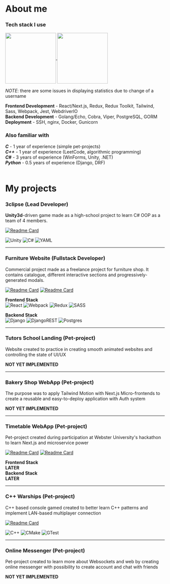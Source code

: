 # About me

### Tech stack I use

<a href="https://github.com/isoldpower/isoldpower">
  <img height=160 align="center" src="https://github-readme-stats.vercel.app/api?username=isoldpower&theme=gruvbox_light&show_icons=true&hide=stars,contribs&show=prs_merged,prs_merged_percentage&include_all_commits=true&rank_icon=github" />
</a>
<a href="https://github.com/anuraghazra/github-readme-stats">
  <img height=160 align="center" src="https://github-readme-stats.vercel.app/api/wakatime?username=isoldpower&theme=gruvbox_light&langs_count=5" />
</a>

_NOTE_: there are some issues in displaying statistics due to change of a username

**Frontend Development** - React/Next.js, Redux, Redux Toolkit, Tailwind, Sass, Webpack, Jest, WebdriverIO <br>
**Backend Development** - Golang/Echo, Cobra, Viper, PostgreSQL, GORM <br>
**Deployment** - SSH, nginx, Docker, Gunicorn <br>

### Also familiar with

_**C**_ - 1 year of experience (simple pet-projects) <br>
_**C++**_ - 1 year of experience (LeetCode, algorithmic programming) <br>
_**C#**_ - 3 years of experience (WinForms, Unity, .NET) <br>
_**Python**_ - 0.5 years of experience (Django, DRF) <br>
<br>

# My projects

### 3clipse (Lead Developer)
**Unity3d**-driven game made as a high-school project to learn C# OOP as a team of 4 members.

[![Readme Card](https://github-readme-stats.vercel.app/api/pin/?username=isoldpower&repo=3clipse&theme=gruvbox_light&show_owner=true)](https://github.com/isoldpower/starbucks-website-copy)

![Unity](https://img.shields.io/badge/unity-%23000000.svg?style=for-the-badge&logo=unity&logoColor=white)
![C#](https://img.shields.io/badge/c%23-%23239120.svg?style=for-the-badge&logo=csharp&logoColor=white)
![YAML](https://img.shields.io/badge/yaml-%23ffffff.svg?style=for-the-badge&logo=yaml&logoColor=151515)

---

### Furniture Website (Fullstack Developer)
Commercial project made as a freelance project for furniture shop. It contains catalogue, different interactive sections and progressively-generated modals. <br>

[![Readme Card](https://github-readme-stats.vercel.app/api/pin/?username=isoldpower&repo=furniture-website&theme=gruvbox_light&show_owner=true)](https://github.com/isoldpower/furniture-website)
[![Readme Card](https://github-readme-stats.vercel.app/api/pin/?username=isoldpower&repo=furniture-backend&theme=gruvbox_light&show_owner=true)](https://github.com/isoldpower/furniture-backend)

**Frontend Stack** <br>
![React](https://img.shields.io/badge/react-%2320232a.svg?style=for-the-badge&logo=react&logoColor=%2361DAFB) 
![Webpack](https://img.shields.io/badge/webpack-%238DD6F9.svg?style=for-the-badge&logo=webpack&logoColor=black) 
![Redux](https://img.shields.io/badge/redux-%23593d88.svg?style=for-the-badge&logo=redux&logoColor=white) 
![SASS](https://img.shields.io/badge/SASS-hotpink.svg?style=for-the-badge&logo=SASS&logoColor=white) <br>

**Backend Stack** <br>
![Django](https://img.shields.io/badge/django-%23092E20.svg?style=for-the-badge&logo=django&logoColor=white) 
![DjangoREST](https://img.shields.io/badge/DJANGO-REST-ff1709?style=for-the-badge&logo=django&logoColor=white&color=ff1709&labelColor=gray) 
![Postgres](https://img.shields.io/badge/postgres-%23316192.svg?style=for-the-badge&logo=postgresql&logoColor=white) <br>

---

### Tutors School Landing (Pet-project)
Website created to practice in creating smooth animated websites and controlling the state of UI/UX

**NOT YET IMPLEMENTED**

---

### Bakery Shop WebApp (Pet-project)
The purpose was to apply Tailwind Motion with Next.js Micro-frontends to create a reusable and easy-to-deploy application with Auth system

**NOT YET IMPLEMENTED**

---

### Timetable WebApp (Pet-project)
Pet-project created during participation at Webster University's hackathon to learn Next.js and microservice power

[![Readme Card](https://github-readme-stats.vercel.app/api/pin/?username=isoldpower&repo=student-timetable-frontend&theme=gruvbox_light&show_owner=true)](https://github.com/isoldpower/websocket-messenger)
[![Readme Card](https://github-readme-stats.vercel.app/api/pin/?username=isoldpower&repo=student-timetable-backend&theme=gruvbox_light&show_owner=true)](https://github.com/isoldpower/messenger-backend)

**Frontend Stack** <br>
**LATER** <br>
**Backend Stack** <br>
**LATER** <br>

---

### C++ Warships (Pet-project)
C++ based console gamed created to better learn C++ patterns and implement LAN-based multiplayer connection

[![Readme Card](https://github-readme-stats.vercel.app/api/pin/?username=isoldpower&repo=cpp-warships&theme=gruvbox_light&show_owner=true)](https://github.com/isoldpower/websocket-messenger)

![C++](https://img.shields.io/badge/c++-%2300599C.svg?style=for-the-badge&logo=c%2B%2B&logoColor=white)
![CMake](https://img.shields.io/badge/CMake-%23008FBA.svg?style=for-the-badge&logo=cmake&logoColor=white)
![GTest](https://img.shields.io/badge/-TestingLibrary-%23E33332?style=for-the-badge&logo=testing-library&logoColor=white)

---

### Online Messenger (Pet-project)
Pet-project created to learn more about Websockets and web by creating online messenger with possibility to create account and chat with friends

**NOT YET IMPLEMENTED**
